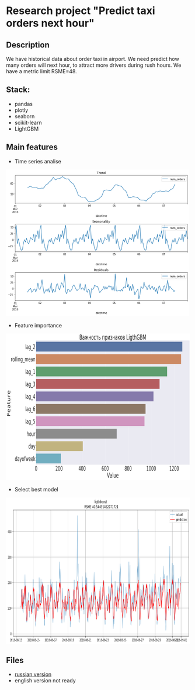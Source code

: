 # Research project "Predict taxi orders next hour"

## Description
We have historical data about order taxi in airport. We need predict how many orders will next hour, to attract more drivers during rush hours. We have a metric limit RSME=48.  

## Stack:
* pandas
* plotly
* seaborn
* scikit-learn
* LightGBM


## Main features
* Time series analise
<img src="./files/TimeSeriesAnalise.png" height="400">

* Feature importance
<img src="./files/FeatureImportance.png" height="400">

* Select best model
<img src="./files/BestModel.png" height="400">

## Files
* [russian version](predict-orders-taxi-russian.ipynb)
* english version not ready
